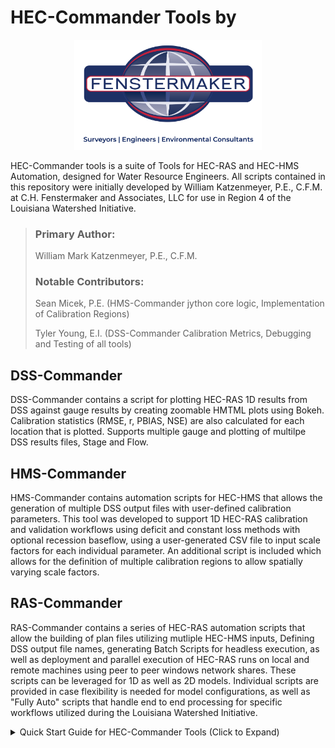 # HEC-Commander Tools by
<p align="center">
  <a href="https://Fenstermaker.com/" target="_blank">
    <img alt="Fenstermaker Logo" width="300" src="misc/fenstermaker-logo.png" />
  </a>
</p>

HEC-Commander tools is a suite of Tools for HEC-RAS and HEC-HMS Automation, designed for Water Resource Engineers.  All scripts contained in this repository were initially developed by William Katzenmeyer, P.E., C.F.M. at C.H. Fenstermaker and Associates, LLC for use in Region 4 of the Louisiana Watershed Initiative.   

>
>### Primary Author:  
>William Mark Katzenmeyer, P.E., C.F.M.
>
>### Notable Contributors:
>Sean Micek, P.E. (HMS-Commander jython core logic, Implementation of Calibration Regions)
>
>Tyler Young, E.I. (DSS-Commander Calibration Metrics, Debugging and Testing of all tools)

## DSS-Commander 
DSS-Commander contains a script for plotting HEC-RAS 1D results from DSS against gauge results by creating zoomable HMTML plots using Bokeh.  Calibration statistics (RMSE, r, PBIAS, NSE) are also calculated for each location that is plotted.  Supports multiple gauge and plotting of multilpe DSS results files, Stage and Flow. 

## HMS-Commander 
HMS-Commander contains automation scripts for HEC-HMS that allows the generation of multiple DSS output files with user-defined calibration parameters.  This tool was developed to support 1D HEC-RAS calibration and validation workflows using deficit and constant loss methods with optional recession baseflow, using a user-generated CSV file to input scale factors for each individual parameter.  An additional script is included which allows for the definition of multiple calibration regions to allow spatially varying scale factors.



## RAS-Commander 
RAS-Commander contains a series of HEC-RAS automation scripts that allow the building of plan files utilizing mutliple HEC-HMS inputs, Defining DSS output file names, generating Batch Scripts for headless execution, as well as deployment and parallel execution of HEC-RAS runs on local and remote machines using peer to peer windows network shares.  These scripts can be leveraged for 1D as well as 2D models.  Individual scripts are provided in case flexibility is needed for model configurations, as well as "Fully Auto" scripts that handle end to end processing for specific workflows utilized during the Louisiana Watershed Initiative.     


<details>
<summary>Quick Start Guide for HEC-Commander Tools (Click to Expand)</summary>

*Quick Start Guide in PDF Format with screenshots: 
https://github.com/billk-FM/HEC-Commander/blob/main/Quick%20Start%20Guide%20for%20HEC-Commander.pdf

#

**Install Python using Anaconda Navigator**   
Download via **https://www.anaconda.com/**

Then, create a Python 3.11 Environment:

1. Open Anaconda Navigator  
2. Environments > Create   
3. Create Python 3.11 Environment  
4. Open a Terminal in the new environment  
5. Install Required Dependencies with this command:  


#
**Install Visual Studio Code (VSCode) + Jupyter and Python Extensions**   
Download via **https://code.visualstudio.com/Download**  

After installing, Install the following Visual Studio Code Extensions (Ctrl+Shift+X):

- Jupyer  
- Python   
- Python Environment Manager

#
**Install Java Software Development Kit**
Download latest version via  **https://download.oracle.com/java/20/archive/jdk-20.0.1_windows-x64_bin.msi**
NOTE:  For HEC-HMS 4.9, JDK version 20.0.1 must be installed.   


#
**Install Jython**
Download Jython Installer via **https://www.jython.org/download.html**
Install to the default location (C:\jython2.7.3)

#

**Create Local Windows File Share to Support Remote Execution**
1. Log into the remote machine
2. Create a folder (Example: C:\RASCommander_Run)
3. Right click folder and go to “Properties” 
4. Navigate to “Sharing” tab and click “Share”						         
5. Add read/write user permissions for each user or user group that will be executing runs remotely

Note:  When setting up multiple machines for remote execution, ensure that each shared folder is placed at the same path on each machine, preferably outside of the user profile folders.  

#

Now your environment is set up to run scripts in the HEC-Commander repository! Other necessary files will be installed from within the jupyter notebooks as needed.  

Contact you IT department or edit the script if you can't do the following:
- Create folders on your C:\ drive
- Log in to remote machines with Remote Desktop
- Create local file shares using Windows File Sharing

These are not absolutely required, but are highly recommended (or make edits to the script paths as needed to accomodate your setup).  Without the creation of local file shares, remote execution is not possible without reconfiguring the script for using mapped, shared network drives. 

</details>

